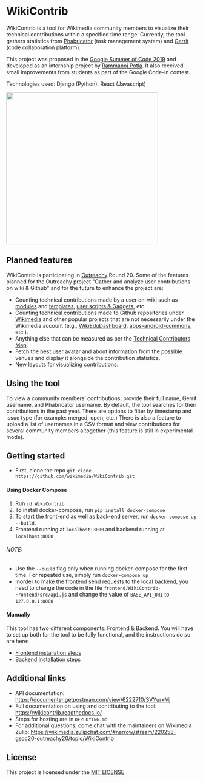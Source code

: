 # WikiContrib

WikiContrib is a tool for Wikimedia community members to visualize their technical contributions within a specified time range. Currently, the tool gathers statistics from [Phabricator](https://phabricator.wikimedia.org/) (task management system) and [Gerrit](https://gerrit.wikimedia.org/) (code collaboration platform).

This project was proposed in the [Google Summer of Code 2019](https://www.mediawiki.org/wiki/Google_Summer_of_Code/2019) and developed as an internship project by [Rammanoj Potla](https://github.com/rammanoj). It also received small improvements from students as part of the Google Code-in contest.

Technologies used: Django (Python), React (Javascript)

<img src="https://phab.wmfusercontent.org/file/data/fqbz7mddtm53ew5f7xhn/PHID-FILE-lobab5xzkuu7zxxhdmxb/wikicontrib.png?raw" width="400" />

## Planned features
WikiContrib is participating in [Outreachy](https://www.outreachy.org/) Round 20. Some of the features planned for the Outreachy project "Gather and analyze user contributions on wiki & Github" and for the future to enhance the project are:
* Counting technical contributions made by a user on-wiki such as [modules](https://www.mediawiki.org/wiki/Lua_scripting) and [templates](https://www.mediawiki.org/wiki/Help:Templates), [user scripts & Gadgets](https://www.mediawiki.org/wiki/Gadget_kitchen), etc.
* Counting technical contributions made to Github repositories under [Wikimedia](https://github.com/wikimedia) and other popular projects that are not necessarily under the Wikimedia account (e.g., [WikiEduDashboard](https://github.com/WikiEducationFoundation/WikiEduDashboard), [apps-android-commons](https://github.com/commons-app/apps-android-commons), etc.).
* Anything else that can be measured as per the [Technical Contributors Map](https://www.mediawiki.org/wiki/Developer_Advocacy/Metrics#Technical_Contributors_Map).
* Fetch the best user avatar and about information from the possible venues and display it alongside the contribution statistics.
* New layouts for visualizing contributions.

## Using the tool
To view a community members’ contributions, provide their full name, Gerrit username, and Phabricator username. By default, the tool searches for their contributions in the past year.  There are options to filter by timestamp and issue type (for example: merged, open, etc.)
There is also a feature to upload a list of usernames in a CSV format and view contributions for several community members altogether (this feature is still in experimental mode).

## Getting started
- First, clone the repo `git clone https://github.com/wikimedia/WikiContrib.git`

#### Using Docker Compose
1. Run `cd WikiContrib`
2. To install docker-compose, run `pip install docker-compose`
3. To start the front-end as well as back-end server, run `docker-compose up --build`.
4. Frontend running at `localhost:3000` and backend running at `localhost:8000`
  ###### NOTE:
  - Use the `--build` flag only when running docker-compose for the first time. For repeated use, simply run `docker-compose up`
  - Inorder to make the frontend send requests to the local backend, you need to change the code in the file `frontend/WikiContrib-Frontend/src/api.js` and change the value of `BASE_API_URI` to `127.0.0.1:8000`
#### Manually

 This tool has two different components: Frontend & Backend. You will have to set up both for the tool to be fully functional, and the instructions do so are here:
  * [Frontend installation steps](https://github.com/wikimedia/WikiContrib/tree/master/frontend/WikiContrib-Frontend/Install.md)
  * [Backend installation steps](https://github.com/wikimedia/WikiContrib/blob/master/backend/WikiContrib/Install.md)

## Additional links
* API documentation: https://documenter.getpostman.com/view/6222710/SVYurxMj
* Full documentation on using and contributing to the tool: https://wikicontrib.readthedocs.io/
* Steps for hosting are in `DEPLOYING.md`
* For additional questions, come chat with the maintainers on Wikimedia Zulip: https://wikimedia.zulipchat.com/#narrow/stream/220258-gsoc20-outreachy20/topic/WikiContrib

## License
This project is licensed under the [MIT LICENSE](https://github.com/wikimedia/WikiContrib/blob/master/LICENSE)
